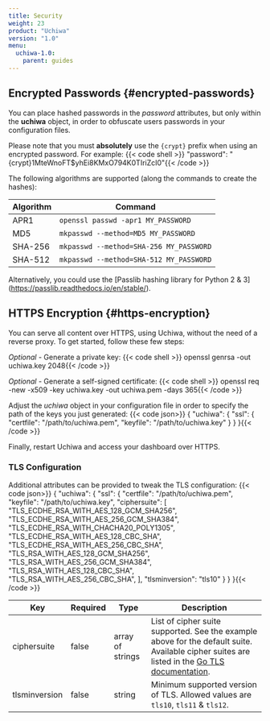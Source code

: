 ```yaml
---
title: Security
weight: 23
product: "Uchiwa"
version: "1.0"
menu:
  uchiwa-1.0:
    parent: guides
---
```


## Encrypted Passwords {#encrypted-passwords}
You can place hashed passwords in the *password*
attributes, but only within the **uchiwa** object, in order to obfuscate
users passwords in your configuration files.

Please note that you must **absolutely** use the `{crypt}` prefix when using an encrypted
password. For example:
{{< code shell >}}
"password": "{crypt}$1$MteWnoFT$yhEi8KMxO794K0TIriZcI0"{{< /code >}}

The following algorithms are supported (along the commands to create the hashes):

Algorithm | Command
----------|---------
APR1 | `openssl passwd -apr1 MY_PASSWORD`
MD5 | `mkpasswd --method=MD5 MY_PASSWORD`
SHA-256 | `mkpasswd --method=SHA-256 MY_PASSWORD`
SHA-512 | `mkpasswd --method=SHA-512 MY_PASSWORD`


Alternatively, you could use the [Passlib hashing library for Python 2 & 3]
(https://passlib.readthedocs.io/en/stable/).

## HTTPS Encryption {#https-encryption}
You can serve all content over HTTPS, using Uchiwa, without the need of
a reverse proxy. To get started, follow these few steps:

*Optional* - Generate a private key:
{{< code shell >}}
openssl genrsa -out uchiwa.key 2048{{< /code >}}

*Optional* - Generate a self-signed certificate:
{{< code shell >}}
openssl req -new -x509 -key uchiwa.key -out uchiwa.pem -days 365{{< /code >}}

Adjust the *uchiwa* object in your configuration file in order to specify the
path of the keys you just generated:
{{< code json>}}
{
  "uchiwa": {
    "ssl": {
      "certfile": "/path/to/uchiwa.pem",
      "keyfile": "/path/to/uchiwa.key"
    }
  }
}{{< /code >}}

Finally, restart Uchiwa and access your dashboard over HTTPS.

### TLS Configuration

Additional attributes can be provided to tweak the TLS configuration:
{{< code json>}}
{
  "uchiwa": {
    "ssl": {
      "certfile": "/path/to/uchiwa.pem",
      "keyfile": "/path/to/uchiwa.key",
      "ciphersuite": [
        "TLS_ECDHE_RSA_WITH_AES_128_GCM_SHA256",
        "TLS_ECDHE_RSA_WITH_AES_256_GCM_SHA384",
        "TLS_ECDHE_RSA_WITH_CHACHA20_POLY1305",
        "TLS_ECDHE_RSA_WITH_AES_128_CBC_SHA",
        "TLS_ECDHE_RSA_WITH_AES_256_CBC_SHA",
        "TLS_RSA_WITH_AES_128_GCM_SHA256",
        "TLS_RSA_WITH_AES_256_GCM_SHA384",
        "TLS_RSA_WITH_AES_128_CBC_SHA",
        "TLS_RSA_WITH_AES_256_CBC_SHA",
      ],
      "tlsminversion": "tls10"
    }
  }
}{{< /code >}}

Key     | Required | Type | Description
--------|----------|------|------
ciphersuite | false | array of strings | List of cipher suite supported. See the example above for the default suite. Available cipher suites are listed in the [Go TLS documentation](https://golang.org/src/crypto/tls/cipher_suites.go).
tlsminversion | false | string | Minimum supported version of TLS. Allowed values are `tls10`, `tls11` & `tls12`.
